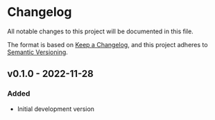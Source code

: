# Changelog

All notable changes to this project will be documented in this file.

The format is based on [Keep a Changelog](https://keepachangelog.com/en/1.0.0/),
and this project adheres to [Semantic Versioning](https://semver.org/spec/v2.0.0.html).

## v0.1.0 - 2022-11-28
### Added
- Initial development version

[v0.1.0]: https://github.com/sladkoff/minecraft-prometheus-exporter/compare/v0.1.0...v0.1.0
